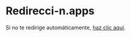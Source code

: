 # Redirecci-n.apps<!DOCTYPE html>
<html lang="es">
<head>
  <meta charset="UTF-8" />
  <meta name="viewport" content="width=device-width, initial-scale=1" />
  <title>Redirigiendo a la app...</title>
</head>
<body>
<script>
  var userAgent = navigator.userAgent || navigator.vendor || window.opera;

  if (/android/i.test(userAgent)) {
    window.location.href = "https://play.google.com/store/apps/details?id=fi.eleima.leimakortti&pcampaignid=web_share";
  } else if (/iPad|iPhone|iPod/.test(userAgent) && !window.MSStream) {
    window.location.href = "https://apps.apple.com/ni/app/winstamp-tarjeta-de-fidelidad/id1521626266";
  } else {
    window.location.href = "https://apps.apple.com/ni/app/winstamp-tarjeta-de-fidelidad/id1521626266";
  }
</script>
<p>Si no te redirige automáticamente, <a href="https://apps.apple.com/ni/app/winstamp-tarjeta-de-fidelidad/id1521626266">haz clic aquí</a>.</p>
</body>
</html>

